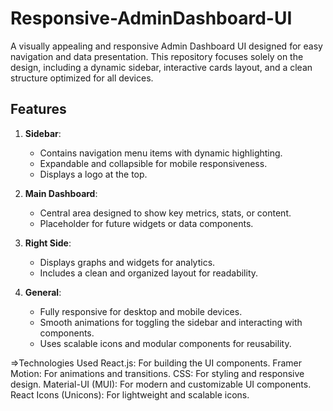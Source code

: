 # Responsive-AdminDashboard-UI
A visually appealing and responsive Admin Dashboard UI designed for easy navigation and data presentation. This repository focuses solely on the design, including a dynamic sidebar, interactive cards layout, and a clean structure optimized for all devices. 


## Features
1. **Sidebar**:
   - Contains navigation menu items with dynamic highlighting.
   - Expandable and collapsible for mobile responsiveness.
   - Displays a logo at the top.

2. **Main Dashboard**:
   - Central area designed to show key metrics, stats, or content.
   - Placeholder for future widgets or data components.

3. **Right Side**:
   - Displays graphs and widgets for analytics.
   - Includes a clean and organized layout for readability.

4. **General**:
   - Fully responsive for desktop and mobile devices.
   - Smooth animations for toggling the sidebar and interacting with components.
   - Uses scalable icons and modular components for reusability.


=>Technologies Used
React.js: For building the UI components.
Framer Motion: For animations and transitions.
CSS: For styling and responsive design.
Material-UI (MUI): For modern and customizable UI components.
React Icons (Unicons): For lightweight and scalable icons.
